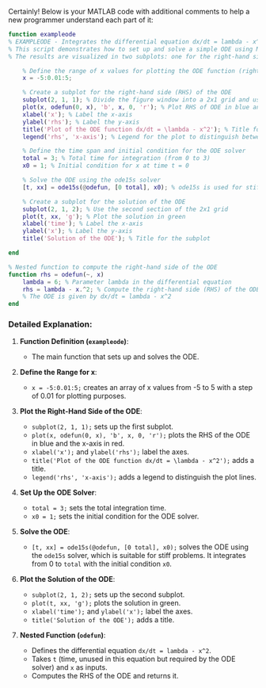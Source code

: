 Certainly! Below is your MATLAB code with additional comments to help a new programmer understand each part of it:

```matlab
function exampleode
% EXAMPLEODE - Integrates the differential equation dx/dt = lambda - x^2
% This script demonstrates how to set up and solve a simple ODE using MATLAB's ode15s solver.
% The results are visualized in two subplots: one for the right-hand side of the ODE and one for the solution.

    % Define the range of x values for plotting the ODE function (right-hand side)
    x = -5:0.01:5;

    % Create a subplot for the right-hand side (RHS) of the ODE
    subplot(2, 1, 1); % Divide the figure window into a 2x1 grid and use the first section
    plot(x, odefun(0, x), 'b', x, 0, 'r'); % Plot RHS of ODE in blue and x-axis in red
    xlabel('x'); % Label the x-axis
    ylabel('rhs'); % Label the y-axis
    title('Plot of the ODE function dx/dt = \lambda - x^2'); % Title for the subplot
    legend('rhs', 'x-axis'); % Legend for the plot to distinguish between the RHS and x-axis

    % Define the time span and initial condition for the ODE solver
    total = 3; % Total time for integration (from 0 to 3)
    x0 = 1; % Initial condition for x at time t = 0

    % Solve the ODE using the ode15s solver
    [t, xx] = ode15s(@odefun, [0 total], x0); % ode15s is used for stiff ODEs

    % Create a subplot for the solution of the ODE
    subplot(2, 1, 2); % Use the second section of the 2x1 grid
    plot(t, xx, 'g'); % Plot the solution in green
    xlabel('time'); % Label the x-axis
    ylabel('x'); % Label the y-axis
    title('Solution of the ODE'); % Title for the subplot

end

% Nested function to compute the right-hand side of the ODE
function rhs = odefun(~, x)
    lambda = 6; % Parameter lambda in the differential equation
    rhs = lambda - x.^2; % Compute the right-hand side (RHS) of the ODE
    % The ODE is given by dx/dt = lambda - x^2
end
```

### Detailed Explanation:

1. **Function Definition (`exampleode`)**:
    - The main function that sets up and solves the ODE.

2. **Define the Range for x**:
    - `x = -5:0.01:5;` creates an array of x values from -5 to 5 with a step of 0.01 for plotting purposes.

3. **Plot the Right-Hand Side of the ODE**:
    - `subplot(2, 1, 1);` sets up the first subplot.
    - `plot(x, odefun(0, x), 'b', x, 0, 'r');` plots the RHS of the ODE in blue and the x-axis in red.
    - `xlabel('x');` and `ylabel('rhs');` label the axes.
    - `title('Plot of the ODE function dx/dt = \lambda - x^2');` adds a title.
    - `legend('rhs', 'x-axis');` adds a legend to distinguish the plot lines.

4. **Set Up the ODE Solver**:
    - `total = 3;` sets the total integration time.
    - `x0 = 1;` sets the initial condition for the ODE solver.

5. **Solve the ODE**:
    - `[t, xx] = ode15s(@odefun, [0 total], x0);` solves the ODE using the `ode15s` solver, which is suitable for stiff problems. It integrates from 0 to `total` with the initial condition `x0`.

6. **Plot the Solution of the ODE**:
    - `subplot(2, 1, 2);` sets up the second subplot.
    - `plot(t, xx, 'g');` plots the solution in green.
    - `xlabel('time');` and `ylabel('x');` label the axes.
    - `title('Solution of the ODE');` adds a title.

7. **Nested Function (`odefun`)**:
    - Defines the differential equation `dx/dt = lambda - x^2`.
    - Takes `t` (time, unused in this equation but required by the ODE solver) and `x` as inputs.
    - Computes the RHS of the ODE and returns it.
